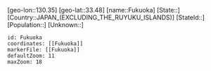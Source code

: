 ﻿---
location: [33.48,130.35]
mapzoom: [7,12] 
mapmarker: city 
type: City
tags:
- geo/City


SpocWebEntityId: 30306
isDeleted: false
confidential: public

---
[geo-lon::130.35]
[geo-lat::33.48]
[name::Fukuoka]
[State::]
[Country::JAPAN_(EXCLUDING_THE_RUYUKU_ISLANDS)]
[StateId::]
[Population::]
[Unknown::]


```leaflet
id: Fukuoka
coordinates: [[Fukuoka]]
markerFile: [[Fukuoka]]
defaultZoom: 11 
maxZoom: 18
```
